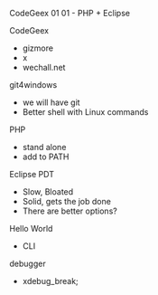 CodeGeex 01 01 - PHP + Eclipse

CodeGeex
 - gizmore
 - x
 - wechall.net

git4windows
 - we will have git
 - Better shell with Linux commands

PHP
 - stand alone
 - add to PATH
 
Eclipse PDT
- Slow, Bloated
- Solid, gets the job done
- There are better options?

Hello World
- CLI

debugger
- xdebug_break;
